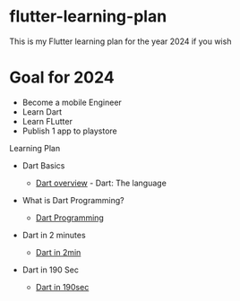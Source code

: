 # flutter-learning-plan

This is my Flutter learning plan for the year 2024 if you wish



# Goal for 2024

- Become a mobile Engineer
- Learn Dart
- Learn FLutter
- Publish 1 app to playstore

Learning Plan

- Dart Basics
    - [Dart overview](https://dart.dev/overview) - Dart: The language

- What is Dart Programming?
    - [Dart Programming](https://www.javatpoint.com/flutter-dart-programming)

- Dart in 2 minutes
    - [Dart in 2min](https://www.youtube.com/watch?v=sOSd6G1qXoY)

- Dart in 190 Sec
    - [Dart in 190sec](https://www.youtube.com/watch?v=NrO0CJCbYLA)





